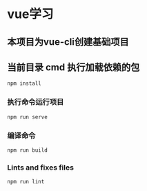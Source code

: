 # vue学习
## 本项目为vue-cli创建基础项目

## 当前目录 cmd 执行加载依赖的包
```
npm install
```

### 执行命令运行项目
```
npm run serve
```

### 编译命令
```
npm run build
```

### Lints and fixes files
```
npm run lint
```


